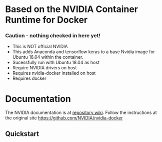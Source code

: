 # Based on the NVIDIA Container Runtime for Docker 

### Caution - nothing checked in here yet!

- This is NOT official NVIDIA
- This adds Anaconda and tensorflow keras to a base Nvidia image for Ubuntu 16.04 within the container.
- Sucessfully run with Ubuntu 18.04 as host 
- Require NVIDIA  drivers on host
- Requires nvidia-docker installed on host
- Requires docker

# Documentation

The NVIDIA documentation is at  [repository wiki](https://github.com/NVIDIA/nvidia-docker/wiki).  Follow the instructions at the original site https://github.com/NVIDIA/nvidia-docker

## Quickstart

```


